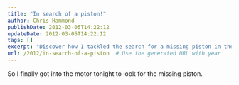 ```yaml
---
title: "In search of a piston!"
author: Chris Hammond
publishDate: 2012-03-05T14:22:12
updateDate: 2012-03-05T14:22:12
tags: []
excerpt: "Discover how I tackled the search for a missing piston in the motor tonight. Read on for a riveting account of my journey!"
url: /2012/in-search-of-a-piston  # Use the generated URL with year
---
```

<p>So I finally got into the motor tonight to look for the missing piston.</p>  <object width="425" height="350"><param name="movie" value="https://www.youtube.com/v/y1Ihcz0jeiQ"></param><embed src="https://www.youtube.com/v/y1Ihcz0jeiQ" type="application/x-shockwave-flash" width="425" height="350"></embed></object>

